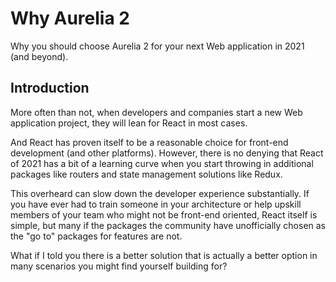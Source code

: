# Why Aurelia 2
Why you should choose Aurelia 2 for your next Web application in 2021 (and beyond).

## Introduction

More often than not, when developers and companies start a new Web application project, they will lean for React in most cases.

And React has proven itself to be a reasonable choice for front-end development (and other platforms). However, there is no denying that React of 2021 has a bit of a learning curve when you start throwing in additional packages like routers and state management solutions like Redux.

This overheard can slow down the developer experience substantially. If you have ever had to train someone in your architecture or help upskill members of your team who might not be front-end oriented, React itself is simple, but many if the packages the community have unofficially chosen as the "go to" packages for features are not. 

What if I told you there is a better solution that is actually a better option in many scenarios you might find yourself building for?
